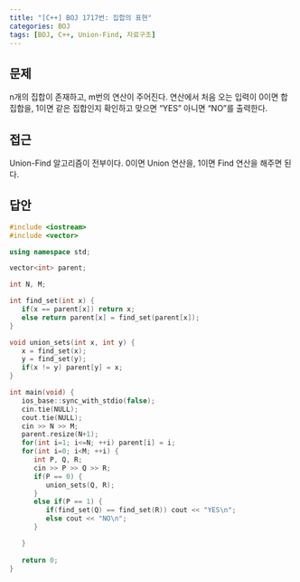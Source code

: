 ```yaml
---
title: "[C++] BOJ 1717번: 집합의 표현"
categories: BOJ
tags: [BOJ, C++, Union-Find, 자료구조]
---
```


## 문제

n개의 집합이 존재하고, m번의 연산이 주어진다. 연산에서 처음 오는 입력이 0이면 합집합을, 1이면 같은 집합인지 확인하고 맞으면 “YES” 아니면 “NO”를 출력한다.

## 접근

Union-Find 알고리즘이 전부이다. 0이면 Union 연산을, 1이면 Find 연산을 해주면 된다.

## 답안

```cpp
#include <iostream>
#include <vector>

using namespace std;

vector<int> parent;

int N, M;

int find_set(int x) {
   if(x == parent[x]) return x;
   else return parent[x] = find_set(parent[x]);
}

void union_sets(int x, int y) {
   x = find_set(x);
   y = find_set(y);
   if(x != y) parent[y] = x;
}

int main(void) {
   ios_base::sync_with_stdio(false);
   cin.tie(NULL);
   cout.tie(NULL);
   cin >> N >> M;
   parent.resize(N+1);
   for(int i=1; i<=N; ++i) parent[i] = i;
   for(int i=0; i<M; ++i) {
      int P, Q, R;
      cin >> P >> Q >> R;
      if(P == 0) {
         union_sets(Q, R);
      }
      else if(P == 1) {
         if(find_set(Q) == find_set(R)) cout << "YES\n";
         else cout << "NO\n";
      }

   }
   
   return 0;
}
```